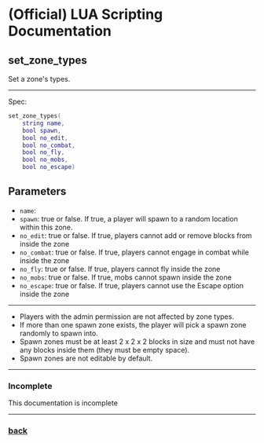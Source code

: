 
# (Official) LUA Scripting Documentation

## set_zone_types

Set a zone's types.

___

Spec:

```lua
set_zone_types(
	string name,
	bool spawn,
	bool no_edit,
	bool no_combat,
	bool no_fly,
	bool no_mobs,
	bool no_escape)
```

## Parameters

- `name`: 
- `spawn`: true or false. If true, a player will spawn to a random location within this zone.
- `no_edit`: true or false. If true, players cannot add or remove blocks from inside the zone
- `no_combat`: true or false. If true, players cannot engage in combat while inside the zone
- `no_fly`: true or false. If true, players cannot fly inside the zone
- `no_mobs`: true or false. If true, mobs cannot spawn inside the zone
- `no_escape`: true or false. If true, players cannot use the Escape option inside the zone

___


- Players with the admin permission are not affected by zone types.
- If more than one spawn zone exists, the player will pick a spawn zone randomly to spawn into.
- Spawn zones must be at least 2 x 2 x 2 blocks in size and must not have any blocks inside them (they must be empty space).
- Spawn zones are not editable by default.


___

### Incomplete

This documentation is incomplete

___

### [back](../zones)
